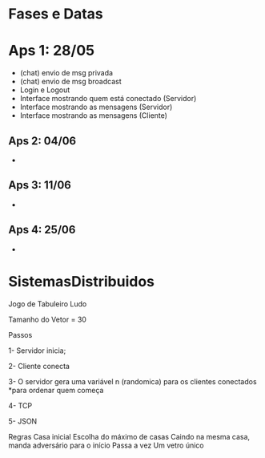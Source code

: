 # Fases e Datas

# Aps 1: 28/05
- (chat) envio de msg privada
- (chat) envio de msg broadcast
- Login e Logout
- Interface mostrando quem está conectado (Servidor)
- Interface mostrando as mensagens (Servidor)
- Interface mostrando as mensagens (Cliente)

Aps 2: 04/06
-
-

Aps 3: 11/06
-
-

Aps 4: 25/06
-
-

# SistemasDistribuidos
Jogo de Tabuleiro Ludo

Tamanho do Vetor = 30

Passos

1- Servidor inicia;

2- Cliente conecta

3- O servidor gera uma variável n (randomica) para os clientes conectados
*para ordenar quem começa

4- TCP

5- JSON

Regras
  Casa inicial
  Escolha do máximo de casas
  Caindo na mesma casa, manda adversário para o início
  Passa a vez
  Um vetro único
